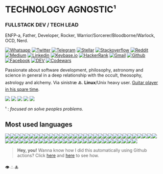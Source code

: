 # TECHNOLOGY AGNOSTIC¹
### FULLSTACK DEV / TECH LEAD
ENFP-a, Father, Developer, Rocker, Warrior/Sorcerer/Bloodborne/Warlock, OCD, Nerd.

[![Whatsapp     ][ico-whatsapp     ]][url-whatsapp     ]
[![Twitter      ][ico-twitter      ]][url-twitter      ]
[![Telegram     ][ico-telegram     ]][url-telegram     ]
[![Stellar      ][ico-stellar      ]][url-stellar      ]
[![Stackoverflow][ico-stackoverflow]][url-stackoverflow]
[![Reddit       ][ico-reddit       ]][url-reddit       ]
[![Medium       ][ico-medium       ]][url-medium       ]
[![Linkedin     ][ico-linkedin     ]][url-linkedin     ]
[![Keybase.io   ][ico-keybase      ]][url-keybase      ]
[![HackerRank   ][ico-hackerrank   ]][url-hackerrank   ]
[![Gmail        ][ico-gmail        ]][url-gmail        ]
[![Github       ][ico-github       ]][url-github       ]
[![Facebook     ][ico-facebook     ]][url-facebook     ]
[![DEV          ][ico-devto        ]][url-devto        ]
[![Codewars     ][ico-codewars     ]][url-codewars     ]

Passionate about software development, philosophy, astronomy and science in general in a deep relationship with the occult, theosophy, astrology and alchemy. Via sinistræ 🜏. **Linux**/Unix heavy user. [Guitar player in his spare time](https://www.youtube.com/watch?v=mb6Zof65wi0).

![](https://img.shields.io/badge/Linux-🖤-231313?style=flat-square&logo=linux&logoColor=fff&color=f00)
![](https://img.shields.io/badge/-Debian-231313?style=flat-square&logo=debian&logoColor=FC4233)
![](https://img.shields.io/badge/-Ubuntu-231313?style=flat-square&logo=canonical&logoColor=DD4814)
![](https://img.shields.io/badge/-.*[NIX]-231313?style=flat-square&logo=gnu&logoColor=silver)
![](https://img.shields.io/badge/-.*[BSD]-231313?style=flat-square&logo=openbsd&logoColor=lime)


¹ : _focused on solve peoples problems._

[](ASSETS)

[ico-gmail        ]: https://img.shields.io/badge/-Gmail-d44638?style=flat-square&logo=Gmail&logoColor=fff&labelColor=d44638
[url-gmail        ]: mailto:jmurowaniecki@gmail.com
[ico-devto        ]: https://img.shields.io/badge/-DEV.to-000?style=flat-square&logo=dev.to&logoColor=white
[url-devto        ]: https://dev.to/jmurowaniecki
[ico-reddit       ]: https://img.shields.io/badge/-Reddit-000?style=flat-square&logo=Reddit&logoColor=FF4500
[url-reddit       ]: https://www.reddit.com/user/murowaniecki
[ico-medium       ]: https://img.shields.io/badge/-Medium-000?style=flat-square&logo=medium&logoColor=fff
[url-medium       ]: https://medium.com/@jmurowaniecki
[ico-github       ]: https://img.shields.io/badge/-Github-000?style=flat-square&logo=Github&logoColor=fff&labelColor=000
[url-github       ]: https://github.com/jmurowaniecki
[ico-twitter      ]: https://img.shields.io/badge/-Twitter-55ACEE?style=flat-square&labelColor=55ACEE&logo=twitter&logoColor=white
[url-twitter      ]: https://twitter.com/0xD3C0D3
[ico-keybase      ]: https://img.shields.io/badge/-Keybase.io-69e?style=flat-square&logo=keybase&logoColor=white
[url-keybase      ]: https://keybase.io/jmurowaniecki
[ico-stellar      ]: https://img.shields.io/badge/Stellar-lumens-000?style=flat-square&logo=stellar&logoColor=white&labelColor=c39
[url-stellar      ]: jmurowaniecki*keybase.io
[ico-facebook     ]: https://img.shields.io/badge/-facebook-3B5998?style=flat-square&logo=facebook&logoColor=fff
[url-facebook     ]: https://facebook.com/jmurowaniecki
[url-codewars     ]: https://www.codewars.com/users/jmurowaniecki
[ico-codewars     ]: https://www.codewars.com/users/jmurowaniecki/badges/micro
[ico-whatsapp     ]: https://img.shields.io/badge/-Whatsapp-25D366?style=flat-square&labelColor=25D366&logo=whatsapp&logoColor=white
[url-whatsapp     ]: https://api.whatsapp.com/send?phone=5551989042429&text=Hey%20john
[ico-linkedin     ]: https://img.shields.io/badge/-LinkedIn-0e76a8?style=flat-square&logo=Linkedin&logoColor=white
[url-linkedin     ]: https://www.linkedin.com/in/php-developer/
[ico-telegram     ]: https://img.shields.io/badge/-Telegram-0088cc?style=flat-square&labelColor=0088cc&logo=telegram&logoColor=white
[url-telegram     ]: https://t.me/jmurowaniecki
[ico-hackerrank   ]: https://img.shields.io/badge/-HackerRank-070?style=flat-square&logo=hackerrank&logoColor=white
[url-hackerrank   ]: https://www.hackerrank.com/jmurowaniecki?hr_r=1
[ico-stackoverflow]: https://img.shields.io/badge/-Stackoverflow-f90?style=flat-square&logo=Stackoverflow&logoColor=white
[url-stackoverflow]: https://stackoverflow.com/users/2343409/john-murowaniecki

## Most used languages

![](https://img.shields.io/badge/-Σ-108?style=flat-square&logo=Σ&logoColor=fff)![](https://img.shields.io/badge/-JavaScript-12A?style=flat-square&logo=JavaScript&logoColor=fff)![](https://img.shields.io/badge/-HTML-147?style=flat-square&logo=HTML&logoColor=fff)![](https://img.shields.io/badge/-Shell-162?style=flat-square&logo=Shell&logoColor=fff)![](https://img.shields.io/badge/-CSS-176?style=flat-square&logo=CSS&logoColor=fff)![](https://img.shields.io/badge/-Makefile-18A?style=flat-square&logo=Makefile&logoColor=fff)![](https://img.shields.io/badge/-PHP-196?style=flat-square&logo=PHP&logoColor=fff)![](https://img.shields.io/badge/-C-1A0?style=flat-square&logo=C&logoColor=fff)![](https://img.shields.io/badge/-Batchfile-1A7?style=flat-square&logo=Batchfile&logoColor=fff)![](https://img.shields.io/badge/-Python-1AE?style=flat-square&logo=Python&logoColor=fff)![](https://img.shields.io/badge/-Perl-1B4?style=flat-square&logo=Perl&logoColor=fff)![](https://img.shields.io/badge/-Java-1B9?style=flat-square&logo=Java&logoColor=fff)![](https://img.shields.io/badge/-M4-1BE?style=flat-square&logo=M4&logoColor=fff)![](https://img.shields.io/badge/-Roff-1C3?style=flat-square&logo=Roff&logoColor=fff)![](https://img.shields.io/badge/-NSIS-1C7?style=flat-square&logo=NSIS&logoColor=fff)![](https://img.shields.io/badge/-Assembly-1CA?style=flat-square&logo=Assembly&logoColor=fff)![](https://img.shields.io/badge/-Awk-1CD?style=flat-square&logo=Awk&logoColor=fff)![](https://img.shields.io/badge/-CMake-1D0?style=flat-square&logo=CMake&logoColor=fff)![](https://img.shields.io/badge/-Fortran-1D3?style=flat-square&logo=Fortran&logoColor=fff)![](https://img.shields.io/badge/-Ruby-1D6?style=flat-square&logo=Ruby&logoColor=fff)![](https://img.shields.io/badge/-Yacc-1D9?style=flat-square&logo=Yacc&logoColor=fff)![](https://img.shields.io/badge/-Ada-1DB?style=flat-square&logo=Ada&logoColor=fff)![](https://img.shields.io/badge/-ApacheConf-1DD?style=flat-square&logo=ApacheConf&logoColor=fff)![](https://img.shields.io/badge/-COBOL-1DF?style=flat-square&logo=COBOL&logoColor=fff)![](https://img.shields.io/badge/-Clean-1E1?style=flat-square&logo=Clean&logoColor=fff)![](https://img.shields.io/badge/-Dockerfile-1E3?style=flat-square&logo=Dockerfile&logoColor=fff)![](https://img.shields.io/badge/-Go-1E5?style=flat-square&logo=Go&logoColor=fff)![](https://img.shields.io/badge/-Lex-1E7?style=flat-square&logo=Lex&logoColor=fff)![](https://img.shields.io/badge/-Lua-1E9?style=flat-square&logo=Lua&logoColor=fff)![](https://img.shields.io/badge/-Nginx-1EB?style=flat-square&logo=Nginx&logoColor=fff)![](https://img.shields.io/badge/-PLSQL-1ED?style=flat-square&logo=PLSQL&logoColor=fff)![](https://img.shields.io/badge/-Pascal-1EF?style=flat-square&logo=Pascal&logoColor=fff)![](https://img.shields.io/badge/-SAS-1F1?style=flat-square&logo=SAS&logoColor=fff)![](https://img.shields.io/badge/-SaltStack-1F3?style=flat-square&logo=SaltStack&logoColor=fff)![](https://img.shields.io/badge/-Smarty-1F5?style=flat-square&logo=Smarty&logoColor=fff)![](https://img.shields.io/badge/-SourcePawn-1F7?style=flat-square&logo=SourcePawn&logoColor=fff)![](https://img.shields.io/badge/-TypeScript-1F9?style=flat-square&logo=TypeScript&logoColor=fff)![](https://img.shields.io/badge/-XSLT-1FB?style=flat-square&logo=XSLT&logoColor=fff)![](https://img.shields.io/badge/-xBase-1FD?style=flat-square&logo=xBase&logoColor=fff)![](https://img.shields.io/badge/-CLIPS-1FE?style=flat-square&logo=CLIPS&logoColor=fff)![](https://img.shields.io/badge/-D-1FF?style=flat-square&logo=D&logoColor=fff)![](https://img.shields.io/badge/-Forth-200?style=flat-square&logo=Forth&logoColor=fff)![](https://img.shields.io/badge/-FreeMarker-201?style=flat-square&logo=FreeMarker&logoColor=fff)![](https://img.shields.io/badge/-Groovy-202?style=flat-square&logo=Groovy&logoColor=fff)![](https://img.shields.io/badge/-Harbour-203?style=flat-square&logo=Harbour&logoColor=fff)![](https://img.shields.io/badge/-Kotlin-204?style=flat-square&logo=Kotlin&logoColor=fff)![](https://img.shields.io/badge/-Logos-205?style=flat-square&logo=Logos&logoColor=fff)![](https://img.shields.io/badge/-MATLAB-206?style=flat-square&logo=MATLAB&logoColor=fff)![](https://img.shields.io/badge/-MAXScript-207?style=flat-square&logo=MAXScript&logoColor=fff)![](https://img.shields.io/badge/-Max-208?style=flat-square&logo=Max&logoColor=fff)![](https://img.shields.io/badge/-Pawn-209?style=flat-square&logo=Pawn&logoColor=fff)![](https://img.shields.io/badge/-PostScript-20A?style=flat-square&logo=PostScript&logoColor=fff)![](https://img.shields.io/badge/-PowerShell-20B?style=flat-square&logo=PowerShell&logoColor=fff)![](https://img.shields.io/badge/-Rust-20C?style=flat-square&logo=Rust&logoColor=fff)![](https://img.shields.io/badge/-Scala-20D?style=flat-square&logo=Scala&logoColor=fff)![](https://img.shields.io/badge/-Smalltalk-20E?style=flat-square&logo=Smalltalk&logoColor=fff)![](https://img.shields.io/badge/-TeX-20F?style=flat-square&logo=TeX&logoColor=fff)![](https://img.shields.io/badge/-Vala-210?style=flat-square&logo=Vala&logoColor=fff)

> **Hey, you!** Wanna know how I did this automatically using Github actions?
Click [here](.github/workflows/badger.yml) and [here](Makefile) to see how.

👁 ∴ 🜏
